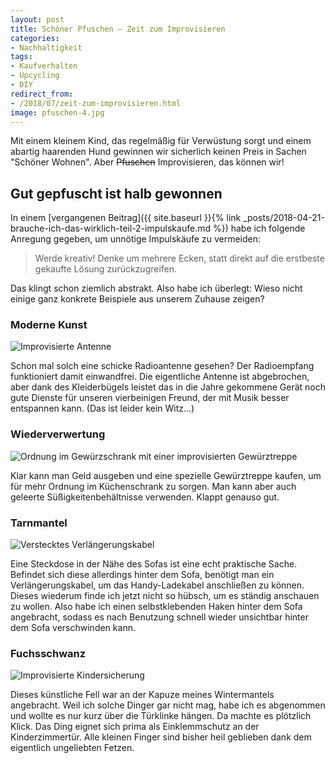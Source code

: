 ```yaml
---
layout: post
title: Schöner Pfuschen – Zeit zum Improvisieren
categories:
- Nachhaltigkeit
tags:
- Kaufverhalten
- Upcycling
- DIY
redirect_from:
- /2018/07/zeit-zum-improvisieren.html
image: pfuschen-4.jpg
---
```


Mit einem kleinem Kind, das regelmäßig für Verwüstung sorgt und einem
abartig haarenden Hund gewinnen wir sicherlich keinen Preis in Sachen
"Schöner Wohnen". Aber ~~Pfuschen~~ Improvisieren, das können wir!

## Gut gepfuscht ist halb gewonnen

In einem [vergangenen Beitrag]({{ site.baseurl }}{% link _posts/2018-04-21-brauche-ich-das-wirklich-teil-2-impulskaufe.md %}) habe ich folgende Anregung gegeben, um unnötige Impulskäufe zu vermeiden:

> Werde kreativ! Denke um mehrere Ecken, statt direkt auf die erstbeste
> gekaufte Lösung zurückzugreifen.

Das klingt schon ziemlich abstrakt. Also habe ich überlegt: Wieso nicht
einige ganz konkrete Beispiele aus unserem Zuhause zeigen?

### Moderne Kunst

![Improvisierte Antenne]({{site.baseurl}}/assets/img/posts/pfuschen-1.jpg)

Schon mal solch eine schicke Radioantenne gesehen? Der Radioempfang
funktioniert damit einwandfrei. Die eigentliche Antenne ist abgebrochen,
aber dank des Kleiderbügels leistet das in die Jahre gekommene Gerät
noch gute Dienste für unseren vierbeinigen Freund, der mit Musik besser
entspannen kann. (Das ist leider kein Witz...)

### Wiederverwertung

![Ordnung im Gewürzschrank mit einer improvisierten Gewürztreppe]({{site.baseurl}}/assets/img/posts/pfuschen-2.jpg)

Klar kann man Geld ausgeben und eine spezielle Gewürztreppe kaufen, um
für mehr Ordnung im Küchenschrank zu sorgen. Man kann aber auch geleerte
Süßigkeitenbehältnisse verwenden. Klappt genauso gut.

### Tarnmantel

![Verstecktes Verlängerungskabel]({{site.baseurl}}/assets/img/posts/pfuschen-3.jpg)

Eine Steckdose in der Nähe des Sofas ist eine echt praktische Sache.
Befindet sich diese allerdings hinter dem Sofa, benötigt man ein
Verlängerungskabel, um das Handy-Ladekabel anschließen zu können. Dieses
wiederum finde ich jetzt nicht so hübsch, um es ständig anschauen zu
wollen. Also habe ich einen selbstklebenden Haken hinter dem Sofa
angebracht, sodass es nach Benutzung schnell wieder unsichtbar hinter
dem Sofa verschwinden kann.

### Fuchsschwanz

![Improvisierte Kindersicherung]({{site.baseurl}}/assets/img/posts/pfuschen-4.jpg)

Dieses künstliche Fell war an der Kapuze meines Wintermantels
angebracht. Weil ich solche Dinger gar nicht mag, habe ich es abgenommen
und wollte es nur kurz über die Türklinke hängen. Da machte es plötzlich
Klick. Das Ding eignet sich prima als Einklemmschutz an der
Kinderzimmertür. Alle kleinen Finger sind bisher heil geblieben dank dem
eigentlich ungeliebten Fetzen.
